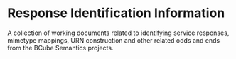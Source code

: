 # Response Identification Information

A collection of working documents related to identifying service responses, mimetype mappings, URN construction and other related odds and ends from the BCube Semantics projects.


